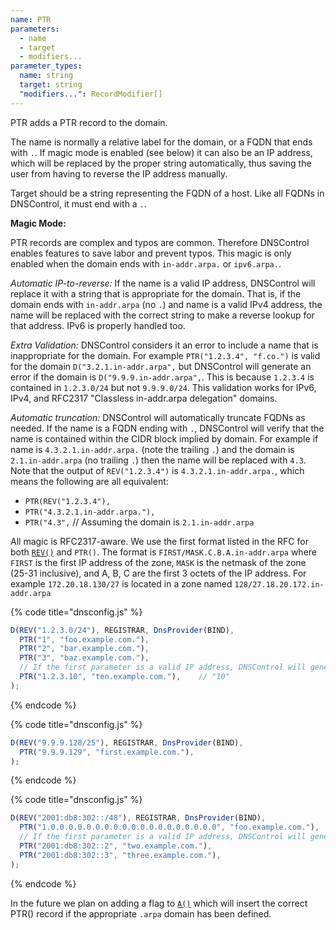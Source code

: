 ```yaml
---
name: PTR
parameters:
  - name
  - target
  - modifiers...
parameter_types:
  name: string
  target: string
  "modifiers...": RecordModifier[]
---
```


PTR adds a PTR record to the domain.

The name is normally a relative label for the domain, or a FQDN that ends with `.`.  If magic mode is enabled (see below) it can also be an IP address, which will be replaced by the proper string automatically, thus
saving the user from having to reverse the IP address manually.

Target should be a string representing the FQDN of a host.  Like all FQDNs in DNSControl, it must end with a `.`.

**Magic Mode:**

PTR records are complex and typos are common. Therefore DNSControl
enables features to save labor and
prevent typos.  This magic is only
enabled when the domain ends with `in-addr.arpa.` or `ipv6.arpa.`.

*Automatic IP-to-reverse:* If the name is a valid IP address, DNSControl will replace it with
a string that is appropriate for the domain. That is, if the domain
ends with `in-addr.arpa` (no `.`) and name is a valid IPv4 address, the name
will be replaced with the correct string to make a reverse lookup for that address.
IPv6 is properly handled too.

*Extra Validation:* DNSControl considers it an error to include a name that
is inappropriate for the domain.  For example
`PTR("1.2.3.4", "f.co.")` is valid for the domain `D("3.2.1.in-addr.arpa",`
 but DNSControl will generate an error if the domain is `D("9.9.9.in-addr.arpa",`.
This is because `1.2.3.4` is contained in `1.2.3.0/24` but not `9.9.9.0/24`.
This validation works for IPv6, IPv4, and
RFC2317 "Classless in-addr.arpa delegation" domains.

*Automatic truncation:* DNSControl will automatically truncate FQDNs
as needed.
If the name is a FQDN ending with `.`, DNSControl will verify that the
name is contained within the CIDR block implied by domain.  For example
if name is `4.3.2.1.in-addr.arpa.` (note the trailing `.`)
and the domain is `2.1.in-addr.arpa` (no trailing `.`)
then the name will be replaced with `4.3`.  Note that the output
of `REV("1.2.3.4")` is `4.3.2.1.in-addr.arpa.`, which means the following
are all equivalent:

* `PTR(REV("1.2.3.4"), `
* `PTR("4.3.2.1.in-addr.arpa."), `
* `PTR("4.3",`    // Assuming the domain is `2.1.in-addr.arpa`

All magic is RFC2317-aware. We use the first format listed in the
RFC for both [`REV()`](../global/REV.md) and `PTR()`. The format is
`FIRST/MASK.C.B.A.in-addr.arpa` where `FIRST` is the first IP address
of the zone, `MASK` is the netmask of the zone (25-31 inclusive),
and A, B, C are the first 3 octets of the IP address. For example
`172.20.18.130/27` is located in a zone named
`128/27.18.20.172.in-addr.arpa`

{% code title="dnsconfig.js" %}
```javascript
D(REV("1.2.3.0/24"), REGISTRAR, DnsProvider(BIND),
  PTR("1", "foo.example.com."),
  PTR("2", "bar.example.com."),
  PTR("3", "baz.example.com."),
  // If the first parameter is a valid IP address, DNSControl will generate the correct name:
  PTR("1.2.3.10", "ten.example.com."),    // "10"
);
```
{% endcode %}

{% code title="dnsconfig.js" %}
```javascript
D(REV("9.9.9.128/25"), REGISTRAR, DnsProvider(BIND),
  PTR("9.9.9.129", "first.example.com."),
);
```
{% endcode %}

{% code title="dnsconfig.js" %}
```javascript
D(REV("2001:db8:302::/48"), REGISTRAR, DnsProvider(BIND),
  PTR("1.0.0.0.0.0.0.0.0.0.0.0.0.0.0.0.0.0.0.0", "foo.example.com."),  // 2001:db8:302::1
  // If the first parameter is a valid IP address, DNSControl will generate the correct name:
  PTR("2001:db8:302::2", "two.example.com."),                          // "2.0.0.0.0.0.0.0.0.0.0.0.0.0.0.0.0.0.0.0"
  PTR("2001:db8:302::3", "three.example.com."),                        // "3.0.0.0.0.0.0.0.0.0.0.0.0.0.0.0.0.0.0.0"
);
```
{% endcode %}

In the future we plan on adding a flag to [`A()`](A.md) which will insert
the correct PTR() record if the appropriate `.arpa` domain has been
defined.

